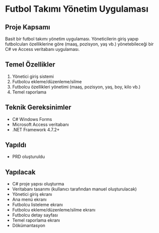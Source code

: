 # Futbol Takımı Yönetim Uygulaması

## Proje Kapsamı
Basit bir futbol takımı yönetim uygulaması. Yöneticilerin giriş yapıp futbolcuları özelliklerine göre (maaş, pozisyon, yaş vb.) yönetebileceği bir C# ve Access veritabanı uygulaması.

## Temel Özellikler
1. Yönetici giriş sistemi
2. Futbolcu ekleme/düzenleme/silme
3. Futbolcu özellikleri yönetimi (maaş, pozisyon, yaş, boy, kilo vb.)
4. Temel raporlama

## Teknik Gereksinimler
- C# Windows Forms
- Microsoft Access veritabanı
- .NET Framework 4.7.2+

## Yapıldı
- PRD oluşturuldu

## Yapılacak
- C# proje yapısı oluşturma
- Veritabanı tasarımı (kullanıcı tarafından manuel oluşturulacak)
- Yönetici giriş ekranı
- Ana menü ekranı
- Futbolcu listeleme ekranı
- Futbolcu ekleme/düzenleme/silme ekranı
- Futbolcu detay sayfası
- Temel raporlama ekranı
- Dökümantasyon 